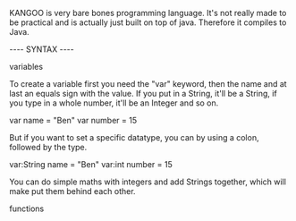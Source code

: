 KANGOO is very bare bones programming language.
It's not really made to be practical and is actually just built on top of java.
Therefore it compiles to Java.

---- SYNTAX ----

variables

To create a variable first you need the "var" keyword, then
the name and at last an equals sign with the value. If you put in
a String, it'll be a String, if you type in a whole number, it'll be an
Integer and so on.

var name = "Ben"
var number = 15

But if you want to set a specific datatype, you can by using a colon, followed
by the type.

var:String name = "Ben"
var:int number = 15

You can do simple maths with integers and add Strings together, which will
make put them behind each other.

functions
